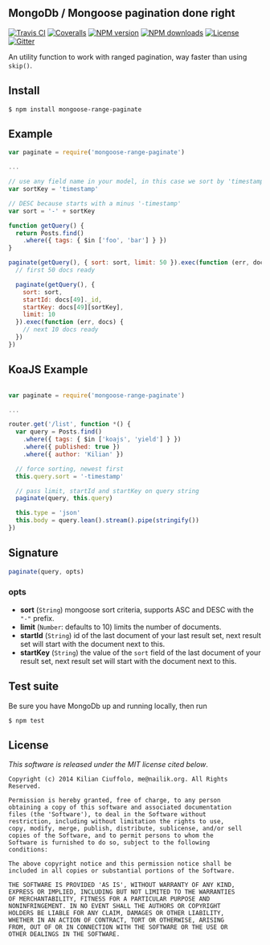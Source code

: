 ## MongoDb / Mongoose pagination done right

[![Travis CI](https://img.shields.io/travis/kilianc/mongoose-range-paginate.svg?style=flat-square)](https://travis-ci.org/kilianc/mongoose-range-paginate)
[![Coveralls](https://img.shields.io/coveralls/kilianc/mongoose-range-paginate.svg?style=flat-square)](https://coveralls.io/r/kilianc/mongoose-range-paginate)
[![NPM version](https://img.shields.io/npm/v/mongoose-range-paginate.svg?style=flat-square)](https://www.npmjs.com/package/mongoose-range-paginate)
[![NPM downloads](https://img.shields.io/npm/dm/mongoose-range-paginate.svg?style=flat-square)](https://www.npmjs.com/package/mongoose-range-paginate)
[![License](https://img.shields.io/npm/l/mongoose-range-paginate.svg?style=flat-square)](https://www.npmjs.com/package/mongoose-range-paginate)
[![Gitter](https://img.shields.io/badge/≡_gitter-join_chat_➝-04cd7e.svg?style=flat-square)](https://gitter.im/kilianc/mongoose-range-paginate?utm_source=badge&utm_medium=badge&utm_campaign=pr-badge&utm_content=badge)

An utility function to work with ranged pagination, way faster than using `skip()`.

## Install

    $ npm install mongoose-range-paginate

## Example

```js
var paginate = require('mongoose-range-paginate')

...

// use any field name in your model, in this case we sort by 'timestamp'
var sortKey = 'timestamp'

// DESC because starts with a minus '-timestamp'
var sort = '-' + sortKey

function getQuery() {
  return Posts.find()
    .where({ tags: { $in ['foo', 'bar'] } })
}

paginate(getQuery(), { sort: sort, limit: 50 }).exec(function (err, docs) {
  // first 50 docs ready

  paginate(getQuery(), {
    sort: sort,
    startId: docs[49]._id,
    startKey: docs[49][sortKey],
    limit: 10
  }).exec(function (err, docs) {
    // next 10 docs ready
  })
})
```

## KoaJS Example

```js

var paginate = require('mongoose-range-paginate')

...

router.get('/list', function *() {
  var query = Posts.find()
    .where({ tags: { $in ['koajs', 'yield'] } })
    .where({ published: true })
    .where({ author: 'Kilian' })

  // force sorting, newest first
  this.query.sort = '-timestamp'

  // pass limit, startId and startKey on query string
  paginate(query, this.query)

  this.type = 'json'
  this.body = query.lean().stream().pipe(stringify())
})
```

## Signature

```js
paginate(query, opts)
```

### opts

* **sort** (`String`) mongoose sort criteria, supports ASC and DESC with the `"-"` prefix.
* **limit** (`Number`: defaults to 10) limits the number of documents.
* **startId** (`String`) id of the last document of your last result set, next result set will start with the document next to this.
* **startKey** (`String`) the value of the `sort` field of the last document of your result set, next result set will start with the document next to this.

## Test suite

Be sure you have MongoDb up and running locally, then run

    $ npm test

## License

_This software is released under the MIT license cited below_.

    Copyright (c) 2014 Kilian Ciuffolo, me@nailik.org. All Rights Reserved.

    Permission is hereby granted, free of charge, to any person
    obtaining a copy of this software and associated documentation
    files (the 'Software'), to deal in the Software without
    restriction, including without limitation the rights to use,
    copy, modify, merge, publish, distribute, sublicense, and/or sell
    copies of the Software, and to permit persons to whom the
    Software is furnished to do so, subject to the following
    conditions:

    The above copyright notice and this permission notice shall be
    included in all copies or substantial portions of the Software.

    THE SOFTWARE IS PROVIDED 'AS IS', WITHOUT WARRANTY OF ANY KIND,
    EXPRESS OR IMPLIED, INCLUDING BUT NOT LIMITED TO THE WARRANTIES
    OF MERCHANTABILITY, FITNESS FOR A PARTICULAR PURPOSE AND
    NONINFRINGEMENT. IN NO EVENT SHALL THE AUTHORS OR COPYRIGHT
    HOLDERS BE LIABLE FOR ANY CLAIM, DAMAGES OR OTHER LIABILITY,
    WHETHER IN AN ACTION OF CONTRACT, TORT OR OTHERWISE, ARISING
    FROM, OUT OF OR IN CONNECTION WITH THE SOFTWARE OR THE USE OR
    OTHER DEALINGS IN THE SOFTWARE.